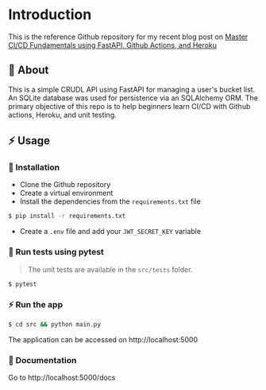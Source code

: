 # Introduction 
This is the reference Github repository for my recent blog post on [Master CI/CD Fundamentals using FastAPI, Github Actions, and Heroku]()

##  :beginner: About
This is a simple CRUDL API using FastAPI for managing a user's bucket list. An SQLite database was used for persistence via an SQLAlchemy ORM. The primary objective of this repo is to help beginners learn CI/CD with Github actions, Heroku, and unit testing. 

## :zap: Usage
###  :electric_plug: Installation
- Clone the Github repository 
- Create a virtual environment 
- Install the dependencies from the `requirements.txt` file 
```bash
$ pip install -r requirements.txt 
```
- Create a `.env` file and add your `JWT_SECRET_KEY` variable

###  :electric_plug: Run tests using pytest 
> The unit tests are available in the `src/tests` folder.
```bash
$ pytest 
```

### :zap: Run the app 
```bash 
$ cd src && python main.py
```
The application can be accessed on http://localhost:5000 

### :notebook: Documentation 
Go to http://localhost:5000/docs